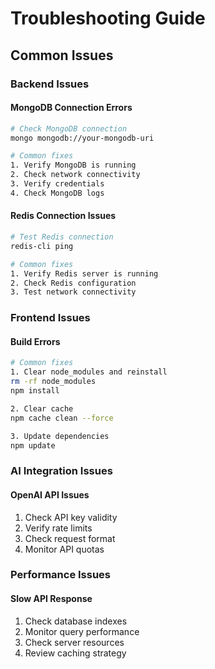 # Troubleshooting Guide

## Common Issues

### Backend Issues

#### MongoDB Connection Errors
```bash
# Check MongoDB connection
mongo mongodb://your-mongodb-uri

# Common fixes
1. Verify MongoDB is running
2. Check network connectivity
3. Verify credentials
4. Check MongoDB logs
```

#### Redis Connection Issues
```bash
# Test Redis connection
redis-cli ping

# Common fixes
1. Verify Redis server is running
2. Check Redis configuration
3. Test network connectivity
```

### Frontend Issues

#### Build Errors
```bash
# Common fixes
1. Clear node_modules and reinstall
rm -rf node_modules
npm install

2. Clear cache
npm cache clean --force

3. Update dependencies
npm update
```

### AI Integration Issues

#### OpenAI API Issues
1. Check API key validity
2. Verify rate limits
3. Check request format
4. Monitor API quotas

### Performance Issues

#### Slow API Response
1. Check database indexes
2. Monitor query performance
3. Check server resources
4. Review caching strategy 